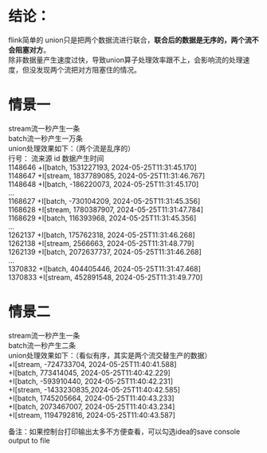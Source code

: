 # 结论：
flink简单的 union只是把两个数据流进行联合，**联合后的数据是无序的，两个流不会阻塞对方**。  
除非数据量产生速度过快，导致union算子处理效率跟不上，会影响流的处理速度，但没发现两个流把对方阻塞住的情况。

# 情景一
stream流一秒产生一条  
batch流一秒产生一万条  
union处理效果如下：（两个流是乱序的）  
行号：      流来源   id          数据产生时间  
1148646 +I[batch, 1531227193,  2024-05-25T11:31:45.170]  
1148647 +I[stream, 1837789085, 2024-05-25T11:31:46.767]  
1148648 +I[batch, -186220073,  2024-05-25T11:31:45.170]  
...  
1168627 +I[batch, -730104209,  2024-05-25T11:31:45.356]  
1168628 +I[stream, 1780387907, 2024-05-25T11:31:47.784]  
1168629 +I[batch, 116393968,   2024-05-25T11:31:45.356]  
...  
1262137 +I[batch, 175762318,   2024-05-25T11:31:46.268]  
1262138 +I[stream, 2566663,    2024-05-25T11:31:48.779]  
1262139 +I[batch, 2072637737,  2024-05-25T11:31:46.268]  
...   
1370832 +I[batch, 404405446,   2024-05-25T11:31:47.468]  
1370833 +I[stream, 452891548,  2024-05-25T11:31:49.770]  

# 情景二
stream流一秒产生一条  
batch流一秒产生二条  
union处理效果如下：（看似有序，其实是两个流交替生产的数据）  
+I[stream, -724733704, 2024-05-25T11:40:41.588]  
+I[batch, 773414045,   2024-05-25T11:40:42.229]  
+I[batch, -593910440,  2024-05-25T11:40:42.231]  
+I[stream, -1433230835,2024-05-25T11:40:42.585]  
+I[batch, 1745205664,  2024-05-25T11:40:43.233]  
+I[batch, 2073467007,  2024-05-25T11:40:43.234]  
+I[stream, 1194792816, 2024-05-25T11:40:43.587]  

备注：如果控制台打印输出太多不方便查看，可以勾选idea的save console output to file